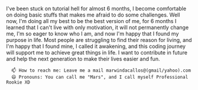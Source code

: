 I've been stuck on tutorial hell for almost 6 months, I become comfortable on doing basic stuffs that makes me afraid to do some challenges.
Well now, I'm doing all my best to be the best version of me, for 6 months I learned that I can't live with only motivation, it will not permanently change me, I'm so eager to know who I am, and now I'm happy that I found my purpose in life.
      Most people are struggling to find their reason for living, and I'm happy that I found mine, I called it awakening, and this coding journey will support me to achieve great things in life. I want to contribute in future and help the next generation to make their lives easier and fun.
      
      📫 How to reach me: Leave me a mail marwindacallos@(gmail/yahoo).com
      😄 Pronouns: You can call me "Mars", and I call myself Professional Rookie XD
     

